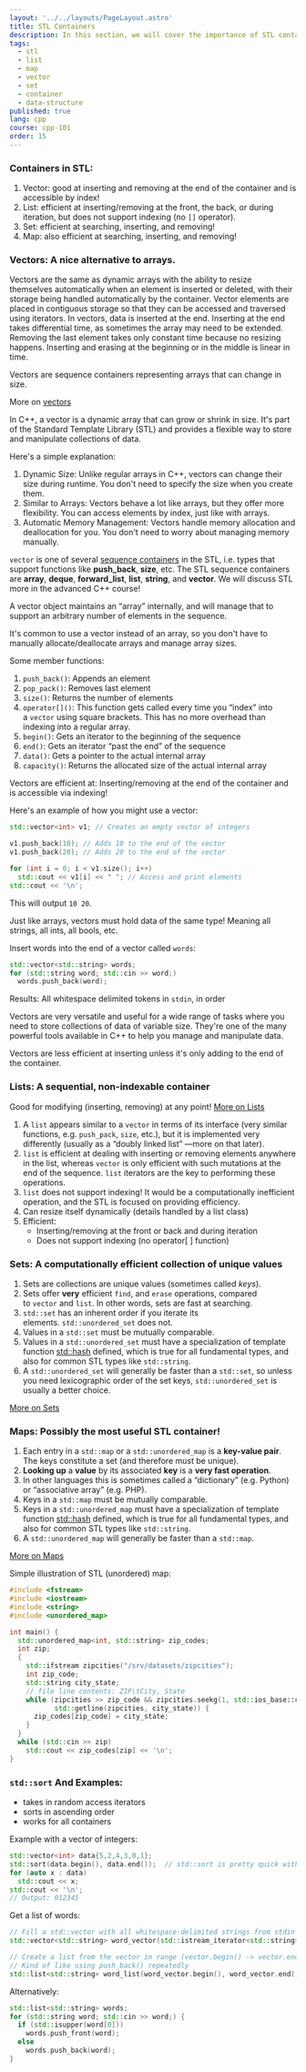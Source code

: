 ```yaml
---
layout: '../../layouts/PageLayout.astro'
title: STL Containers
description: In this section, we will cover the importance of STL containers!
tags:
  - stl
  - list
  - map
  - vector
  - set
  - container
  - data-structure
published: true
lang: cpp
course: cpp-101
order: 15
---
```


### Containers in STL:
1. Vector: good at inserting and removing at the end of the container and is accessible by index!
2. List: efficient at inserting/removing at the front, the back, or during iteration, but does not support indexing (no `[]` operator).
3. Set: efficient at searching, inserting, and removing!
4. Map: also efficient at searching, inserting, and removing!

### Vectors: A nice alternative to arrays.
Vectors are the same as dynamic arrays with the ability to resize themselves automatically when an element is inserted or deleted, with their storage being handled automatically by the container. Vector elements are placed in contiguous storage so that they can be accessed and traversed using iterators. In vectors, data is inserted at the end. Inserting at the end takes differential time, as sometimes the array may need to be extended. Removing the last element takes only constant time because no resizing happens. Inserting and erasing at the beginning or in the middle is linear in time.

Vectors are sequence containers representing arrays that can change in size.

More on [vectors](https://cplusplus.com/reference/vector/vector/)

In C++, a vector is a dynamic array that can grow or shrink in size. It's part of the Standard Template Library (STL) and provides a flexible way to store and manipulate collections of data.

Here's a simple explanation:

1. Dynamic Size: Unlike regular arrays in C++, vectors can change their size during runtime. You don't need to specify the size when you create them.
2. Similar to Arrays: Vectors behave a lot like arrays, but they offer more flexibility. You can access elements by index, just like with arrays.
3. Automatic Memory Management: Vectors handle memory allocation and deallocation for you. You don't need to worry about managing memory manually.

`vector` is one of several [sequence containers](https://en.cppreference.com/w/cpp/named_req/SequenceContainer) in the STL, i.e. types that support functions like **push_back**, **size**, etc. The STL sequence containers are **array**, **deque**, **forward_list**, **list**, **string**, and **vector**. We will discuss STL more in the advanced C++ course!

A vector object maintains an “array” internally, and will manage that to support an arbitrary number of elements in the sequence.

It's common to use a vector instead of an array, so you don't have to manually allocate/deallocate arrays and manage array sizes.

Some member functions:
1. `push_back()`: Appends an element
2. `pop_pack()`: Removes last element
3. `size()`: Returns the number of elements
4. `operator[]()`: This function gets called every time you “index” into a `vector` using square brackets. This has no more overhead than indexing into a regular array.
5. `begin()`: Gets an iterator to the beginning of the sequence
6. `end()`: Gets an iterator “past the end” of the sequence
7. `data()`: Gets a pointer to the actual internal array
8. `capacity()`: Returns the allocated size of the actual internal array

Vectors are efficient at:
Inserting/removing at the end of the container and is accessible via indexing!

Here's an example of how you might use a vector:

```cpp
std::vector<int> v1; // Creates an empty vector of integers

v1.push_back(10); // Adds 10 to the end of the vector
v1.push_back(20); // Adds 20 to the end of the vector

for (int i = 0; i < v1.size(); i++)
  std::cout << v1[i] << " "; // Access and print elements
std::cout << '\n';
```

This will output `10 20`.

Just like arrays, vectors must hold data of the same type! Meaning all strings, all ints, all bools, etc.

Insert words into the end of a vector called `words`:

```cpp
std::vector<std::string> words;
for (std::string word; std::cin >> word;)
  words.push_back(word);
```
Results: All whitespace delimited tokens in `stdin`, in order

Vectors are very versatile and useful for a wide range of tasks where you need to store collections of data of variable size. They're one of the many powerful tools available in C++ to help you manage and manipulate data.

Vectors are less efficient at inserting unless it's only adding to the end of the container.
### Lists: A sequential, non-indexable container
Good for modifying (inserting, removing) at any point! [More on Lists](https://cplusplus.com/reference/list/list/)
1. A `list` appears similar to a `vector` in terms of its interface (very similar functions, e.g. `push_pack`, `size`, etc.), but it is implemented very differently (usually as a “doubly linked list” —more on that later).
2. `list` is efficient at dealing with inserting or removing elements anywhere in the list, whereas `vector` is only efficient with such mutations at the end of the sequence. `list` iterators are the key to performing these operations.
3. `list` does not support indexing! It would be a computationally inefficient operation, and the STL is focused on providing efficiency.
4. Can resize itself dynamically (details handled by a list class)
5. Efficient:
   - Inserting/removing at the front or back and during iteration
   - Does not support indexing (no operator[ ] function)

### Sets: A computationally efficient collection of unique values
1. Sets are collections are unique values (sometimes called *keys*).
2. Sets offer **very** efficient `find`, and `erase` operations, compared to `vector` and `list`. In other words, sets are fast at searching.
3. `std::set` has an inherent order if you iterate its elements. `std::unordered_set` does not.
4. Values in a `std::set` must be mutually comparable.
5. Values in a `std::unordered_set` must have a specialization of template function [std::hash](https://en.cppreference.com/w/cpp/utility/hash) defined, which is true for all fundamental types, and also for common STL types like `std::string`.
6. A `std::unordered_set` will generally be faster than a `std::set`, so unless you need lexicographic order of the set keys, `std::unordered_set` is usually a better choice.

[More on Sets](https://cplusplus.com/reference/set/set/)

### Maps: Possibly the most useful STL container!
1. Each entry in a `std::map` or a `std::unordered_map` is a **key-value pair**. The keys constitute a set (and therefore must be unique).
2. **Looking up** a **value** by its associated **key** is a **very fast operation**.
3. In other languages this is sometimes called a “dictionary” (e.g. Python) or “associative array” (e.g. PHP).
4. Keys in a `std::map` must be mutually comparable.
5. Keys in a `std::unordered_map` must have a specialization of template function [std::hash](https://en.cppreference.com/w/cpp/utility/hash 'https://en.cppreference.com/w/cpp/utility/hash') defined, which is true for all fundamental types, and also for common STL types like `std::string`.
6. A `std::unordered_map` will generally be faster than a `std::map`.

[More on Maps](https://cplusplus.com/reference/map/map/)

Simple illustration of STL (unordered) map:
```cpp
#include <fstream>
#include <iostream>
#include <string>
#include <unordered_map>

int main() {
  std::unordered_map<int, std::string> zip_codes;
  int zip;
  {
    std::ifstream zipcities("/srv/datasets/zipcities");
    int zip_code;
    std::string city_state;
    // file line contents: ZIP\tCity, State
    while (zipcities >> zip_code && zipcities.seekg(1, std::ios_base::cur) &&
           std::getline(zipcities, city_state)) {
      zip_codes[zip_code] = city_state;
    }
  }
  while (std::cin >> zip)
    std::cout << zip_codes[zip] << '\n';
}
```

### `std::sort` And Examples:
- takes in random access iterators
- sorts in ascending order
- works for all containers

Example with a vector of integers:
```cpp
std::vector<int> data{5,2,4,3,0,1};
std::sort(data.begin(), data.end());  // std::sort is pretty quick with vectors
for (auto x : data)
  std::cout << x;
std::cout << '\n';
// Output: 012345
```

Get a list of words:
```cpp
// Fill a std::vector with all whitespace-delimited strings from stdin using 2 iterators
std::vector<std::string> word_vector(std::istream_iterator<std::string>(std::cin), std::istream_iterator<std::string>());

// Create a list from the vector in range (vector.begin() -> vector.end())
// Kind of like using push_back() repeatedly
std::list<std::string> word_list(word_vector.begin(), word_vector.end());
```

Alternatively:
```cpp
std::list<std::string> words;
for (std::string word; std::cin >> word;) {
  if (std::isupper(word[0]))
	words.push_front(word);
  else
	words.push_back(word);
}
```
